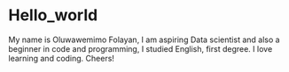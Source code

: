 # Hello_world
My name is Oluwawemimo Folayan, I am aspiring Data scientist and also a beginner in code and programming, I studied English, first degree. I love learning and coding. Cheers!
